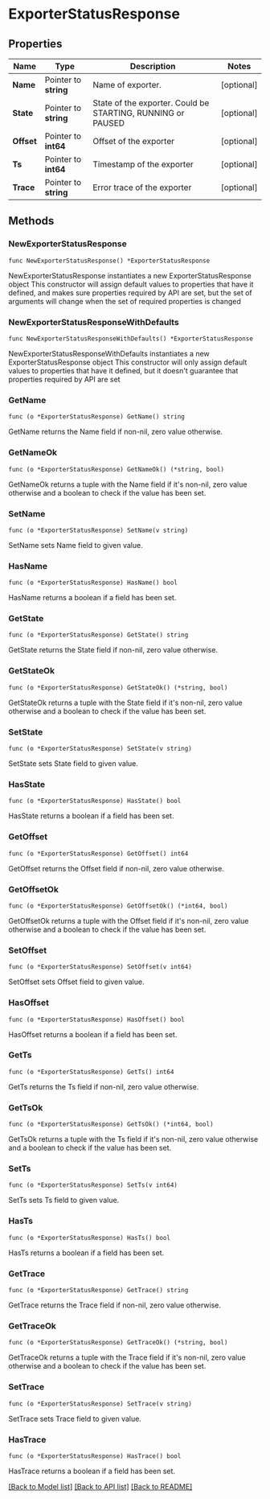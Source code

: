 # ExporterStatusResponse

## Properties

Name | Type | Description | Notes
------------ | ------------- | ------------- | -------------
**Name** | Pointer to **string** | Name of exporter. | [optional] 
**State** | Pointer to **string** | State of the exporter. Could be STARTING, RUNNING or PAUSED | [optional] 
**Offset** | Pointer to **int64** | Offset of the exporter | [optional] 
**Ts** | Pointer to **int64** | Timestamp of the exporter | [optional] 
**Trace** | Pointer to **string** | Error trace of the exporter | [optional] 

## Methods

### NewExporterStatusResponse

`func NewExporterStatusResponse() *ExporterStatusResponse`

NewExporterStatusResponse instantiates a new ExporterStatusResponse object
This constructor will assign default values to properties that have it defined,
and makes sure properties required by API are set, but the set of arguments
will change when the set of required properties is changed

### NewExporterStatusResponseWithDefaults

`func NewExporterStatusResponseWithDefaults() *ExporterStatusResponse`

NewExporterStatusResponseWithDefaults instantiates a new ExporterStatusResponse object
This constructor will only assign default values to properties that have it defined,
but it doesn't guarantee that properties required by API are set

### GetName

`func (o *ExporterStatusResponse) GetName() string`

GetName returns the Name field if non-nil, zero value otherwise.

### GetNameOk

`func (o *ExporterStatusResponse) GetNameOk() (*string, bool)`

GetNameOk returns a tuple with the Name field if it's non-nil, zero value otherwise
and a boolean to check if the value has been set.

### SetName

`func (o *ExporterStatusResponse) SetName(v string)`

SetName sets Name field to given value.

### HasName

`func (o *ExporterStatusResponse) HasName() bool`

HasName returns a boolean if a field has been set.

### GetState

`func (o *ExporterStatusResponse) GetState() string`

GetState returns the State field if non-nil, zero value otherwise.

### GetStateOk

`func (o *ExporterStatusResponse) GetStateOk() (*string, bool)`

GetStateOk returns a tuple with the State field if it's non-nil, zero value otherwise
and a boolean to check if the value has been set.

### SetState

`func (o *ExporterStatusResponse) SetState(v string)`

SetState sets State field to given value.

### HasState

`func (o *ExporterStatusResponse) HasState() bool`

HasState returns a boolean if a field has been set.

### GetOffset

`func (o *ExporterStatusResponse) GetOffset() int64`

GetOffset returns the Offset field if non-nil, zero value otherwise.

### GetOffsetOk

`func (o *ExporterStatusResponse) GetOffsetOk() (*int64, bool)`

GetOffsetOk returns a tuple with the Offset field if it's non-nil, zero value otherwise
and a boolean to check if the value has been set.

### SetOffset

`func (o *ExporterStatusResponse) SetOffset(v int64)`

SetOffset sets Offset field to given value.

### HasOffset

`func (o *ExporterStatusResponse) HasOffset() bool`

HasOffset returns a boolean if a field has been set.

### GetTs

`func (o *ExporterStatusResponse) GetTs() int64`

GetTs returns the Ts field if non-nil, zero value otherwise.

### GetTsOk

`func (o *ExporterStatusResponse) GetTsOk() (*int64, bool)`

GetTsOk returns a tuple with the Ts field if it's non-nil, zero value otherwise
and a boolean to check if the value has been set.

### SetTs

`func (o *ExporterStatusResponse) SetTs(v int64)`

SetTs sets Ts field to given value.

### HasTs

`func (o *ExporterStatusResponse) HasTs() bool`

HasTs returns a boolean if a field has been set.

### GetTrace

`func (o *ExporterStatusResponse) GetTrace() string`

GetTrace returns the Trace field if non-nil, zero value otherwise.

### GetTraceOk

`func (o *ExporterStatusResponse) GetTraceOk() (*string, bool)`

GetTraceOk returns a tuple with the Trace field if it's non-nil, zero value otherwise
and a boolean to check if the value has been set.

### SetTrace

`func (o *ExporterStatusResponse) SetTrace(v string)`

SetTrace sets Trace field to given value.

### HasTrace

`func (o *ExporterStatusResponse) HasTrace() bool`

HasTrace returns a boolean if a field has been set.


[[Back to Model list]](../README.md#documentation-for-models) [[Back to API list]](../README.md#documentation-for-api-endpoints) [[Back to README]](../README.md)


